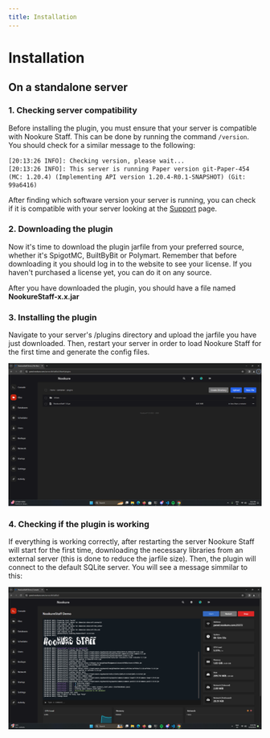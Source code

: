 ```yaml
---
title: Installation
---
```

# Installation

## On a standalone server

### 1. Checking server compatibility

Before installing the plugin, you must ensure that your server is compatible with Nookure Staff. This can be done by running the command `/version`. You should check for a similar message to the following:

```
[20:13:26 INFO]: Checking version, please wait...
[20:13:26 INFO]: This server is running Paper version git-Paper-454 (MC: 1.20.4) (Implementing API version 1.20.4-R0.1-SNAPSHOT) (Git: 99a6416)
```

After finding which software version your server is running, you can check if it is compatible with your server looking at the [Support](https://nookure-docs.pages.dev/nkstaff/support.html) page.

### 2. Downloading the plugin

Now it's time to download the plugin jarfile from your preferred source, whether it's SpigotMC, BuiltByBit or Polymart. Remember that before downloading it you should log in to the website to see your license. If you haven't purchased a license yet, you can do it on any source.

After you have downloaded the plugin, you should have a file named **NookureStaff-x.x.jar**

### 3. Installing the plugin

Navigate to your server's /plugins directory and upload the jarfile you have just downloaded. Then, restart your server in order to load Nookure Staff for the first time and generate the config files.

![Plugins directory containing Nookure Staff](assets/pluginsDirectory.png)

### 4. Checking if the plugin is working

If everything is working correctly, after restarting the server Nookure Staff will start for the first time, downloading the necessary libraries from an external server (this is done to reduce the jarfile size). Then, the plugin will connect to the default SQLite server. You will see a message simmilar to this:

![Nookure Staff startup](assets/pluginStartup.png)
